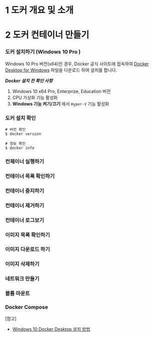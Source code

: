 # 1 도커 개요 및 소개

# 2 도커 컨테이너 만들기

### 도커 설치하기 (Windows 10 Pro )

Windows 10 Pro 버전(x64)인 경우, Docker 공식 사이트에 접속하여 [Docker Desktop for Windows](https://hub.docker.com/editions/community/docker-ce-desktop-windows) 파일을 다운로드 하여 설치를 합니다.

***Docker 설치 전 확인 사항***
  1. Windows 10 x64 Pro, Enterprize, Education 버전
  2. CPU 가상화 기능 활성화
  3. **Windows 기능 켜기/끄기** 에서 `Hyper-V` 기능 활성화


### 도커 설치 확인

```
# 버전 확인
$ docker version

# 정보 확인
$ docker info
```

### 컨체이너 실행하기

### 컨테이너 목록 확인하기

### 컨테이너 중지하기

### 컨테이너 제거하기

### 컨테이너 로그보기

### 이미지 목록 확인하기

### 이미지 다운로드 하기

### 이미지 삭제하기

### 네트워크 만들기

### 볼륨 마운트

### Docker Compose


[참고]
  - [Windows 10 Docker Desktop 설치 방법](https://luckygg.tistory.com/165)